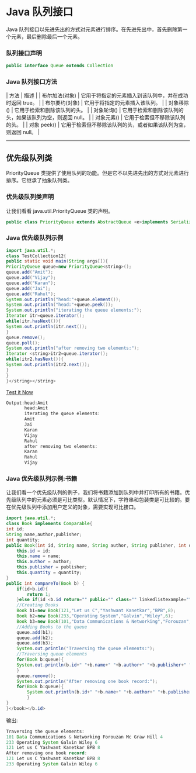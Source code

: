 # Java 队列接口



Java 队列接口以先进先出的方式对元素进行排序。在先进先出中，首先删除第一个元素，最后删除最后一个元素。

### 队列接口声明

```java
public interface Queue extends Collection
```

### Java 队列接口方法

| 方法 | 描述 |
| 布尔加法(对象) | 它用于将指定的元素插入到该队列中，并在成功时返回 true。 |
| 布尔要约(对象) | 它用于将指定的元素插入该队列。 |
| 对象移除() | 它用于检索和删除该队列的头。 |
| 对象轮询() | 它用于检索和删除该队列的头，如果该队列为空，则返回 null。 |
| 对象元素() | 它用于检索但不移除该队列的头。 |
| 对象 peek() | 它用于检索但不移除该队列的头，或者如果该队列为空，则返回 null。 |

* * *

## 优先级队列类

PriorityQueue 类提供了使用队列的功能。但是它不以先进先出的方式对元素进行排序。它继承了抽象队列类。

### 优先级队列类声明

让我们看看 java.util.PriorityQueue 类的声明。

```java
public class PriorityQueue extends AbstractQueue <e>implements Serializable</e> 
```

### Java 优先级队列示例

```java
import java.util.*;
class TestCollection12{
public static void main(String args[]){
PriorityQueue queue=new PriorityQueue<string>();
queue.add("Amit");
queue.add("Vijay");
queue.add("Karan");
queue.add("Jai");
queue.add("Rahul");
System.out.println("head:"+queue.element());
System.out.println("head:"+queue.peek());
System.out.println("iterating the queue elements:");
Iterator itr=queue.iterator();
while(itr.hasNext()){
System.out.println(itr.next());
}
queue.remove();
queue.poll();
System.out.println("after removing two elements:");
Iterator <string>itr2=queue.iterator();
while(itr2.hasNext()){
System.out.println(itr2.next());
}
}
}</string></string> 
```

[Test it Now](https://www.javatpoint.com/opr/test.jsp?filename=TestCollection12)

```java
Output:head:Amit
       head:Amit
       iterating the queue elements:
       Amit
       Jai
       Karan
       Vijay
       Rahul
       after removing two elements:
       Karan
       Rahul
       Vijay

```

### Java 优先级队列示例:书籍

让我们看一个优先级队列的例子，我们将书籍添加到队列中并打印所有的书籍。优先级队列中的元素必须是可比类型。默认情况下，字符串和包装类是可比较的。要在优先级队列中添加用户定义的对象，需要实现可比接口。

```java
import java.util.*;
class Book implements Comparable{
int id;
String name,author,publisher;
int quantity;
public Book(int id, String name, String author, String publisher, int quantity) {
	this.id = id;
	this.name = name;
	this.author = author;
	this.publisher = publisher;
	this.quantity = quantity;
}
public int compareTo(Book b) {
	if(id>b.id){
		return 1;
	}else if(id <b.id return="" public="" class="" linkedlistexample="" static="" void="" main="" args="" queue="">queue=new PriorityQueue<book>();
	//Creating Books
	Book b1=new Book(121,"Let us C","Yashwant Kanetkar","BPB",8);
	Book b2=new Book(233,"Operating System","Galvin","Wiley",6);
	Book b3=new Book(101,"Data Communications & Networking","Forouzan","Mc Graw Hill",4);
	//Adding Books to the queue
	queue.add(b1);
	queue.add(b2);
	queue.add(b3);
	System.out.println("Traversing the queue elements:");
	//Traversing queue elements
	for(Book b:queue){
	System.out.println(b.id+" "+b.name+" "+b.author+" "+b.publisher+" "+b.quantity);
	}
	queue.remove();
	System.out.println("After removing one book record:");
	for(Book b:queue){
		System.out.println(b.id+" "+b.name+" "+b.author+" "+b.publisher+" "+b.quantity);
		}
}
}</book></b.id> 
```

输出:

```java
Traversing the queue elements:
101 Data Communications & Networking Forouzan Mc Graw Hill 4
233 Operating System Galvin Wiley 6
121 Let us C Yashwant Kanetkar BPB 8
After removing one book record:
121 Let us C Yashwant Kanetkar BPB 8
233 Operating System Galvin Wiley 6

```